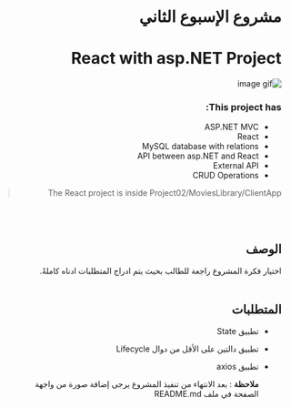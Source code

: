 
<div dir="rtl">
  
 # مشروع الإسبوع الثاني 
  
#  React with asp.NET Project
![image gif](image.gif)

<h3>This project has:</h3>
<ul>
    <li>ASP.NET MVC</li>
    <li>React</li>
    <li>MySQL database with relations</li>
    <li>API between asp.NET and React</li>
    <li>External API</li>
    <li>CRUD Operations</li>
</ul>
  
> The React project is inside Project02/MoviesLibrary/ClientApp
  
  <br/>
  <br/>
  
  ## الوصف
اختيار فكرة المشروع راجعة للطالب بحيث يتم ادراج المتطلبات ادناه كاملةً. 
<br>
<br>

##  المتطلبات 
- تطبيق State
- تطبيق دالتين على الأقل من دوال Lifecycle
- تطبيق axios

  
   **ملاحظة** :
  بعد الانتهاء من تنفيذ المشروع يرجى إضافة صورة من واجهة الصفحة في ملف README.md

  </div>
